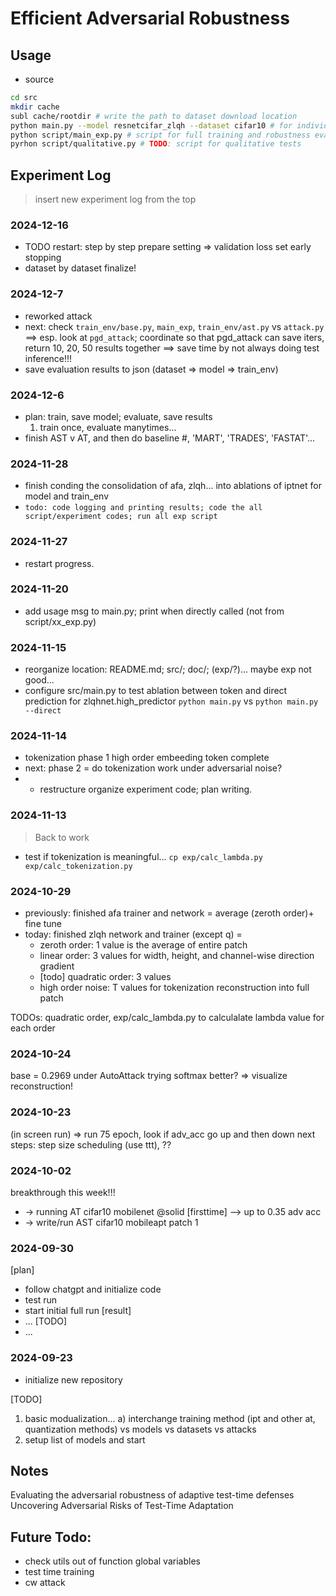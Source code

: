 # Efficient Adversarial Robustness

## Usage
- source 
```bash
cd src
mkdir cache
subl cache/rootdir # write the path to dataset download location
python main.py --model resnetcifar_zlqh --dataset cifar10 # for individual runs
python script/main_exp.py # script for full training and robustness evaluation
pyrhon script/qualitative.py # TODO: script for qualitative tests
```

## Experiment Log

> insert new experiment log from the top

### 2024-12-16
- TODO restart: step by step prepare setting => validation loss set early stopping
- dataset by dataset finalize!

### 2024-12-7
- reworked attack
- next: check `train_env/base.py`, `main_exp`, `train_env/ast.py` vs `attack.py` ==> esp. look at `pgd_attack`; coordinate so that pgd_attack can save iters, return 10, 20, 50 results together
==> save time by not always doing test inference!!!
- save evaluation results to json (dataset => model => train_env)

### 2024-12-6
- plan: train, save model; evaluate, save results
  1. train once, evaluate manytimes...
- finish AST v AT, and then do baseline #, 'MART', 'TRADES', 'FASTAT'...

### 2024-11-28
- finish conding the consolidation of afa, zlqh... into ablations of iptnet for model and train_env
- `todo: code logging and printing results; code the all script/experiment codes; run all exp script`

### 2024-11-27
- restart progress.

### 2024-11-20
- add usage msg to main.py; print when directly called (not from script/xx_exp.py)

### 2024-11-15
- reorganize location: README.md; src/; doc/; (exp/?)... maybe exp not good...
- configure src/main.py to test ablation between token and direct prediction for zlqhnet.high_predictor
  `python main.py` vs `python main.py --direct`

### 2024-11-14
- tokenization phase 1 high order embeeding token complete
- next: phase 2 = do tokenization work under adversarial noise?
- + restructure organize experiment code; plan writing. 

### 2024-11-13
> Back to work
- test if tokenization is meaningful... `cp exp/calc_lambda.py exp/calc_tokenization.py`

### 2024-10-29
- previously: finished afa trainer and network = average (zeroth order)+ fine tune
- today: finished zlqh network and trainer (except q) = 
  - zeroth order: 1 value is the average of entire patch
  - linear order: 3 values for width, height, and channel-wise direction gradient
  - [todo] quadratic order: 3 values
  - high order noise: T values for tokenization reconstruction into full patch

TODOs: quadratic order, exp/calc_lambda.py to calculalate lambda value for each order

### 2024-10-24
base = 0.2969 under AutoAttack
trying softmax better? => visualize reconstruction!

### 2024-10-23
(in screen run) => run 75 epoch, look if adv_acc go up and then down
next steps: step size scheduling (use ttt), ??


### 2024-10-02

breakthrough this week!!!
- -> running AT cifar10 mobilenet @solid [firsttime] --> up to 0.35 adv acc
- -> write/run AST cifar10 mobileapt patch 1

### 2024-09-30

[plan]
- follow chatgpt and initialize code
- test run 
- start initial full run
[result]
- ...
[TODO]
- ...

### 2024-09-23
- initialize new repository

[TODO]
1. basic modualization... a) interchange training method (ipt and other at, quantization methods) vs models vs datasets vs attacks
2. setup list of models and start 

## Notes

Evaluating the adversarial robustness of adaptive test-time defenses
Uncovering Adversarial Risks of Test-Time Adaptation

## Future Todo:
- check utils out of function global variables
- test time training
- cw attack